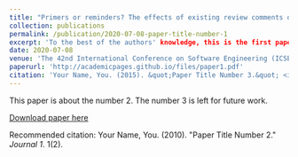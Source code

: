 ```yaml
---
title: "Primers or reminders? The effects of existing review comments on code review"
collection: publications
permalink: /publication/2020-07-08-paper-title-number-1
excerpt: 'To the best of the authors' knowledge, this is the first paper in the literature that investigates effects of availability bias on code review performance. Another novelty of this paper is the usage of a psychological setup that measures developers’ proneness to availability bias and triangulates them with developers’ subjective experience during code review.'
date: 2020-07-08
venue: 'The 42nd International Conference on Software Engineering (ICSE)'
paperurl: 'http://academicpages.github.io/files/paper1.pdf'
citation: 'Your Name, You. (2015). &quot;Paper Title Number 3.&quot; <i>Journal 1</i>. 1(3).'
---
```

 
This paper is about the number 2. The number 3 is left for future work.

[Download paper here](http://academicpages.github.io/files/paper2.pdf)

Recommended citation: Your Name, You. (2010). "Paper Title Number 2." <i>Journal 1</i>. 1(2).
